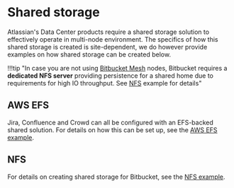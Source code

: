 # Shared storage
Atlassian's Data Center products require a shared storage solution to effectively operate in multi-node environment. The specifics of how this shared storage is created is site-dependent, we do however provide examples on how shared storage can be created below.

!!!tip "In case you are not using [Bitbucket Mesh](../bitbucket/BITBUCKET_MESH.md) nodes, Bitbucket requires a **dedicated NFS server** providing persistence for a shared home due to requirements for high IO throughput. See [NFS](nfs/NFS.md) example for details"

## AWS EFS
Jira, Confluence and Crowd can all be configured with an EFS-backed shared solution. For details on how this can be set up, see the [AWS EFS example](aws/SHARED_STORAGE.md). 
## NFS
For details on creating shared storage for Bitbucket, see the [NFS example](nfs/NFS.md).
